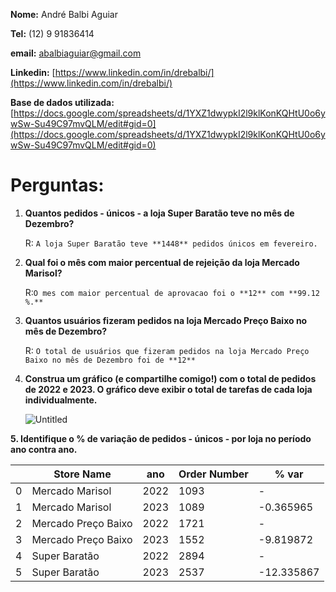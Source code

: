 **Nome:** André Balbi Aguiar

**Tel:** (12) 9 91836414

**email:** abalbiaguiar@gmail.com

**Linkedin:** [https://www.linkedin.com/in/drebalbi/](https://www.linkedin.com/in/drebalbi/)

**Base de dados utilizada:** [https://docs.google.com/spreadsheets/d/1YXZ1dwypkI2l9klKonKQHtU0o6ywSw-Su49C97mvQLM/edit#gid=0](https://docs.google.com/spreadsheets/d/1YXZ1dwypkI2l9klKonKQHtU0o6ywSw-Su49C97mvQLM/edit#gid=0)

# **Perguntas:**

1. **Quantos pedidos - únicos - a loja Super Baratão teve no mês de Dezembro?**
    
    R: `A loja Super Baratão teve **1448** pedidos únicos em fevereiro.`
    
2. **Qual foi o mês com maior percentual de rejeição da loja Mercado Marisol?**
    
    R:`O mes com maior percentual de aprovacao foi o **12** com **99.12 %.**`
    
3. **Quantos usuários fizeram pedidos na loja Mercado Preço Baixo no mês de Dezembro?**
    
    R: `O total de usuários que fizeram pedidos na loja Mercado Preço Baixo no mês de Dezembro foi de **12**`
    
4. **Construa um gráfico (e compartilhe comigo!) com o total de pedidos de 2022 e 2023. O gráfico deve exibir o total de tarefas de cada loja individualmente.**
    
    ![Untitled](https://s3-us-west-2.amazonaws.com/secure.notion-static.com/9e7daf92-2e08-403b-9157-27d044be9b85/Untitled.png)
    

**5. Identifique o % de variação de pedidos - únicos - por loja no período ano contra ano.**

|  | Store Name | ano | Order Number | % var |
| --- | --- | --- | --- | --- |
| 0 | Mercado Marisol | 2022 | 1093 | - |
| 1 | Mercado Marisol | 2023 | 1089 | -0.365965 |
| 2 | Mercado Preço Baixo | 2022 | 1721 | - |
| 3 | Mercado Preço Baixo | 2023 | 1552 | -9.819872 |
| 4 | Super Baratão | 2022 | 2894 | - |
| 5 | Super Baratão | 2023 | 2537 | -12.335867 |
